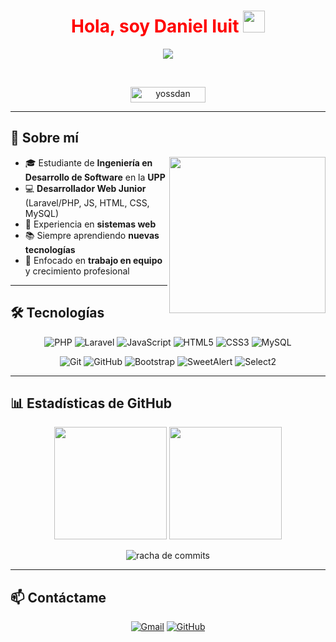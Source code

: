 <h1 align="center" style="color:#FF0000;">Hola, soy Daniel Iuit <img src="https://media.giphy.com/media/hvRJCLFzcasrR4ia7z/giphy.gif" width="35"></h1>

<p align="center">
  <img src="https://readme-typing-svg.herokuapp.com?font=Fira+Code&color=%23FF0000&size=25&center=true&vCenter=true&width=600&height=100&lines=Web+Developer;Estudiante+de+Software;Amante+de+la+tecnología;Siempre+aprendiendo;Trabajo+en+equipo;Full+Stack+Jr." />
</p>

<br>

<p align="center"> 
	<img src="https://komarev.com/ghpvc/?username=yossdan&label=Visitas&color=FF0000&style=flat-square" alt="yossdan" height=25px width=120px/> 
</p>

---

## 📌 Sobre mí

<picture> 
  <img align="right" src="https://github.com/7oSkaaa/7oSkaaa/blob/main/Images/Right_Side.gif?raw=true" width=250px>
</picture>

- 🎓 Estudiante de **Ingeniería en Desarrollo de Software** en la **UPP**  
- 💻 **Desarrollador Web Junior** (Laravel/PHP, JS, HTML, CSS, MySQL)  
- 🚀 Experiencia en **sistemas web**
- 📚 Siempre aprendiendo **nuevas tecnologías**  
- 🤝 Enfocado en **trabajo en equipo** y crecimiento profesional  

---

## 🛠️ Tecnologías

<p align="center"> 
  <img alt="PHP" src="https://img.shields.io/badge/PHP-8B0000?style=for-the-badge&logo=php&logoColor=white">
  <img alt="Laravel" src="https://img.shields.io/badge/Laravel-8B0000?style=for-the-badge&logo=laravel&logoColor=white">
  <img alt="JavaScript" src="https://img.shields.io/badge/JavaScript-8B0000?style=for-the-badge&logo=javascript&logoColor=white">
  <img alt="HTML5" src="https://img.shields.io/badge/HTML5-8B0000?style=for-the-badge&logo=html5&logoColor=white">
  <img alt="CSS3" src="https://img.shields.io/badge/CSS3-8B0000?style=for-the-badge&logo=css3&logoColor=white">
  <img alt="MySQL" src="https://img.shields.io/badge/MySQL-8B0000?style=for-the-badge&logo=mysql&logoColor=white">
</p>

<p align="center">
  <img alt="Git" src="https://img.shields.io/badge/Git-8B0000?style=for-the-badge&logo=git&logoColor=white">
  <img alt="GitHub" src="https://img.shields.io/badge/GitHub-000000?style=for-the-badge&logo=github&logoColor=8B0000">
  <img alt="Bootstrap" src="https://img.shields.io/badge/Bootstrap-8B0000?style=for-the-badge&logo=bootstrap&logoColor=white">
  <img alt="SweetAlert" src="https://img.shields.io/badge/SweetAlert-8B0000?style=for-the-badge&logoColor=white">
  <img alt="Select2" src="https://img.shields.io/badge/Select2-8B0000?style=for-the-badge&logoColor=white">
</p>



---

## 📊 Estadísticas de GitHub  

<p align="center">
  <img src="https://github-readme-stats.vercel.app/api?username=yossdan&show_icons=true&theme=dark&hide_border=true&bg_color=000000&title_color=4B0000&text_color=4B0000" height="180px"/>
  <img src="https://github-readme-stats.vercel.app/api/top-langs?username=yossdan&layout=compact&theme=dark&hide_border=true&bg_color=000000&title_color=4B0000&text_color=4B0000" height="180px"/>
</p>

<p align="center">
  <img src="https://github-readme-streak-stats.herokuapp.com?user=yossdan&theme=dark&background=000000&stroke=4B0000&ring=4B0000&fire=4B0000&currStreakLabel=4B0000" alt="racha de commits"/>
</p>


---

## 📫 Contáctame

<p align="center">
  <a href="mailto:diuitcan@gmail.com"><img src="https://img.shields.io/badge/Email-FF0000?style=for-the-badge&logo=gmail&logoColor=white" alt="Gmail"/></a>
  <a href="https://github.com/yossdan"><img src="https://img.shields.io/badge/GitHub-000000?style=for-the-badge&logo=github&logoColor=white" alt="GitHub"/></a>
</p>
